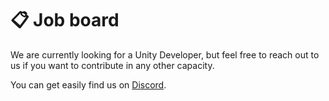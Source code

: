 # 📋 Job board

We are currently looking for a Unity Developer, but feel free to reach out to us if you want to contribute in any other capacity.&#x20;

You can get easily find us on [Discord](https://discord.gg/yKvddrZ25u).
